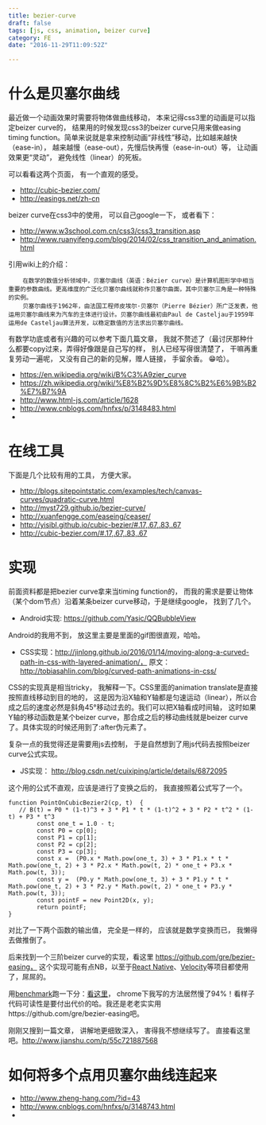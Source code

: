 ```yaml
---
title: bezier-curve
draft: false
tags: [js, css, animation, beizer curve]
category: FE
date: "2016-11-29T11:09:52Z"

---
```


# 什么是贝塞尔曲线

最近做一个动画效果时需要将物体做曲线移动， 本来记得css3里的动画是可以指定beizer curve的， 结果用的时候发现css3的beizer curve只用来做easing timing function。简单来说就是拿来控制动画“非线性”移动，比如越来越快（ease-in）， 越来越慢（ease-out），先慢后快再慢（ease-in-out）等， 让动画效果更“灵动”， 避免线性（linear）的死板。

可以看看这两个页面， 有一个直观的感受。

<!-- more -->

* http://cubic-bezier.com/
* http://easings.net/zh-cn

beizer curve在css3中的使用， 可以自己google一下， 或者看下：
* http://www.w3school.com.cn/css3/css3_transition.asp
* http://www.ruanyifeng.com/blog/2014/02/css_transition_and_animation.html

引用wiki上的介绍：

        在数学的数值分析领域中，贝塞尔曲线（英语：Bézier curve）是计算机图形学中相当重要的参数曲线。更高维度的广泛化贝塞尔曲线就称作贝塞尔曲面，其中贝塞尔三角是一种特殊的实例。
        贝塞尔曲线于1962年，由法国工程师皮埃尔·贝塞尔（Pierre Bézier）所广泛发表，他运用贝塞尔曲线来为汽车的主体进行设计。贝塞尔曲线最初由Paul de Casteljau于1959年运用de Casteljau算法开发，以稳定数值的方法求出贝塞尔曲线。

有数学功底或者有兴趣的可以参考下面几篇文章， 我就不赘述了（最讨厌那种什么都要copy过来，弄得好像跟是自己写的样， 别人已经写得很清楚了， 干嘛再重复劳动一遍呢， 又没有自己的新的见解，赠人链接， 手留余香。 😁哈）。

* https://en.wikipedia.org/wiki/B%C3%A9zier_curve
* https://zh.wikipedia.org/wiki/%E8%B2%9D%E8%8C%B2%E6%9B%B2%E7%B7%9A
* http://www.html-js.com/article/1628
* http://www.cnblogs.com/hnfxs/p/3148483.html
* 

# 在线工具

下面是几个比较有用的工具， 方便大家。

* http://blogs.sitepointstatic.com/examples/tech/canvas-curves/quadratic-curve.html
* http://myst729.github.io/bezier-curve/
* http://xuanfengge.com/easeing/ceaser/
* http://yisibl.github.io/cubic-bezier/#.17,.67,.83,.67
* http://cubic-bezier.com/#.17,.67,.83,.67


# 实现

前面资料都是把bezier curve拿来当timing function的， 而我的需求是要让物体（某个dom节点）沿着某条beizer curve移动，于是继续google， 找到了几个。

* Android实现: https://github.com/Yasic/QQBubbleView

Android的我用不到， 放这里主要是里面的gif图很直观，哈哈。

* CSS实现：http://jinlong.github.io/2016/01/14/moving-along-a-curved-path-in-css-with-layered-animation/， 原文：http://tobiasahlin.com/blog/curved-path-animations-in-css/

CSS的实现真是相当tricky， 我解释一下。CSS里面的animation translate是直接按照直线移动到目的地的， 这是因为沿X轴和Y轴都是匀速运动（linear），所以合成之后的速度必然是斜角45°移动过去的。我们可以把X轴看成时间轴， 这时如果Y轴的移动函数是某个beizer curve，那合成之后的移动曲线就是beizer curve了。具体实现的时候还用到了:after伪元素了。

复杂一点的我觉得还是需要用js去控制， 于是自然想到了用js代码去按照beizer curve公式实现。

* JS实现： http://blog.csdn.net/cuixiping/article/details/6872095

这个用的公式不直观，应该是进行了变换之后的， 我直接照着公式写了一个。
```javascript{1-2,22}
function PointOnCubicBezier2(cp, t)  {
   // B(t) = P0 * (1-t)^3 + 3 * P1 * t * (1-t)^2 + 3 * P2 * t^2 * (1-t) + P3 * t^3
        const one_t = 1.0 - t;
        const P0 = cp[0];
        const P1 = cp[1];
        const P2 = cp[2];
        const P3 = cp[3];
        const x =  (P0.x * Math.pow(one_t, 3) + 3 * P1.x * t * Math.pow(one_t, 2) + 3 * P2.x * Math.pow(t, 2) * one_t + P3.x * Math.pow(t, 3));
        const y =  (P0.y * Math.pow(one_t, 3) + 3 * P1.y * t * Math.pow(one_t, 2) + 3 * P2.y * Math.pow(t, 2) * one_t + P3.y * Math.pow(t, 3));
        const pointF = new Point2D(x, y);
        return pointF;
}
```
对比了一下两个函数的输出值， 完全是一样的， 应该就是数学变换而已， 我懒得去做推倒了。

后来找到一个三阶beizer curve的实现，看这里
https://github.com/gre/bezier-easing， 这个实现可能有点NB，以至于[React Native](https://facebook.github.io/react-native/)、[Velocity](http://velocityjs.org/)等项目都使用了，屌屌的。

用[benchmark](https://github.com/bestiejs/benchmark.js)跑一下分：[看这里](https://jsperf.com/beizer-curve5)， chrome下我写的方法居然慢了94%！看样子代码可读性是要付出代价的哈。我还是老老实实用https://github.com/gre/bezier-easing吧。

刚刚又搜到一篇文章， 讲解地更细致深入， 害得我不想继续写了。 直接看这里吧。http://www.jianshu.com/p/55c721887568


# 如何将多个点用贝塞尔曲线连起来
* http://www.zheng-hang.com/?id=43
* http://www.cnblogs.com/hnfxs/p/3148743.html
* 
